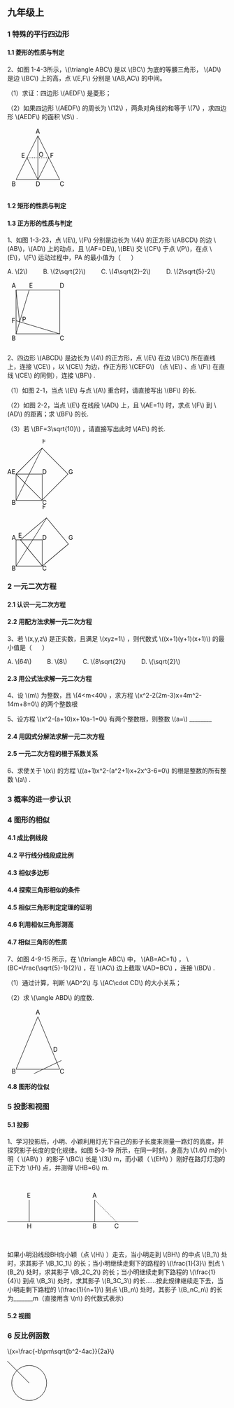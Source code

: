 <script src="https://cdn.bootcss.com/mathjax/2.7.4/MathJax.js?config=default"></script>

## 九年级上
### 1 特殊的平行四边形
#### 1.1 菱形的性质与判定

2、如图 1-4-3所示，\\(\triangle ABC\\) 是以 \\(BC\\) 为底的等腰三角形， \\(AD\\) 是边 \\(BC\\) 上的高，点 \\(E,F\\) 分别是 \\(AB,AC\\) 的中间。

（1）求证：四边形 \\(AEDF\\) 是菱形；

（2）如果四边形 \\(AEDF\\) 的周长为 \\(12\\) ，两条对角线的和等于 \\(7\\) ，求四边形 \\(AEDF\\) 的面积 \\(S\\) .

<svg>
	<text x="65" y="15">A</text>
	<text x="10" y="135">B</text>
	<text x="120" y="135">C</text>
	<text x="65" y="135">D</text>
	<text x="32" y="70">E</text>
	<text x="98" y="70">F</text>
	<text x="72" y="68">O</text>
	<polygon points="50,0 0,100 100,100" transform="translate(20,20)"
stroke="black" stroke-width="1" fill="none"/>
	<line x1="50" y1="0" x2="50" y2="100" transform="translate(20,20)" stroke="black"
stroke-width="1"/>
	<line x1="50" y1="100" x2="25" y2="50" transform="translate(20,20)" stroke="black"
stroke-width="1"/>
	<line x1="50" y1="100" x2="75" y2="50" transform="translate(20,20)" stroke="black"
stroke-width="1"/>
	<line x1="25" y1="50" x2="75" y2="50" transform="translate(20,20)" stroke="black"
stroke-width="1" stroke-dasharray="2,2"/>
</svg>

#### 1.2 矩形的性质与判定

#### 1.3 正方形的性质与判定

1、如图 1-3-23，点 \\(E\\), \\(F\\) 分别是边长为 \\(4\\) 的正方形 \\(ABCD\\) 的边 \\(AB\\)，\\(AD\\) 上的动点，且 \\(AF=DE\\), \\(BE\\) 交 \\(CF\\) 于点 \\(P\\)，在点 \\(E\\)，\\(F\\) 运动过程中，PA 的最小值为（&nbsp;&nbsp;&nbsp;&nbsp;&nbsp;&nbsp;）

A\. \\(2\\)
&nbsp;&nbsp;&nbsp;&nbsp;&nbsp;&nbsp;&nbsp;
B\. \\(2\sqrt{2}\\)
&nbsp;&nbsp;&nbsp;&nbsp;&nbsp;&nbsp;&nbsp;
C\. \\(4\sqrt{2}-2\\)
&nbsp;&nbsp;&nbsp;&nbsp;&nbsp;&nbsp;&nbsp;
D\. \\(2\sqrt{5}-2\\)

<svg>
	<text x="10" y="15">A</text>
	<text x="10" y="135">B</text>
	<text x="120" y="135">C</text>
	<text x="120" y="15">D</text>
	<text x="50" y="15">E</text>
	<text x="10" y="95">F</text>
	<text x="34" y="92">P</text>
	<rect x="0" y="0" width="100" height="100" transform="translate(20,20)" stroke="black" stroke-width="1" fill="none"/>
	<line x1="30" y1="0" x2="0" y2="100" transform="translate(20,20)" stroke="black"
stroke-width="1"/>
	<line x1="0" y1="70" x2="100" y2="100" transform="translate(20,20)" stroke="black"
stroke-width="1"/>
	<line x1="0" y1="0" x2="8" y2="72" transform="translate(20,20)" stroke="black"
stroke-width="1"/>
</svg>

2、四边形 \\(ABCD\\) 是边长为 \\(4\\) 的正方形，点 \\(E\\) 在边 \\(BC\\) 所在直线上，连接 \\(CE\\) ，以 \\(CE\\) 为边，作正方形 \\(CEFG\\) （点 \\(E\\) 、点 \\(F\\) 在直线 \\(CE\\) 的同侧），连接 \\(BF\\) .

（1）如图 2-1，当点 \\(E\\) 与点 \\(A\\) 重合时，请直接写出 \\(BF\\) 的长.

（2）如图 2-2，当点 \\(E\\) 在线段 \\(AD\\) 上，且 \\(AE=1\\) 时，求点 \\(F\\) 到 \\(AD\\) 的距离；求 \\(BF\\) 的长.

（3）若 \\(BF=3\sqrt{10}\\) ，请直接写出此时 \\(AE\\) 的长.

<svg>
	<text x="0" y="80">A</text>
	<text x="10" y="150">B</text>
	<text x="80" y="150">C</text>
	<text x="80" y="80">D</text>
	<text x="10" y="80">E</text>
	<text x="80" y="10">F</text>
	<text x="140" y="80">G</text>
	<rect x="0" y="60" width="84" height="84" transform="rotate(-45, 20 80) translate(20,20)" stroke="black" stroke-width="1" fill="none"/>
	<rect x="0" y="60" width="60" height="60" transform="translate(20,20)" stroke="black" stroke-width="1" fill="none"/>
	<line x1="0" y1="120" x2="60" y2="0" transform="translate(20,20)" stroke="black"
stroke-width="1"/>
</svg>

<svg>
	<text x="10" y="80">A</text>
	<text x="10" y="150">B</text>
	<text x="80" y="150">C</text>
	<text x="80" y="80">D</text>
	<text x="25" y="75">E</text>
	<text x="80" y="10">F</text>
	<text x="140" y="80">G</text>
	<rect x="10" y="60" width="78" height="78" stroke="black" stroke-width="1" fill="none" transform="rotate(-40, 30 80) translate(20,20)"/>
	<rect x="0" y="60" width="60" height="60" transform="translate(20,20)" stroke="black" stroke-width="1" fill="none"/>
	<line x1="0" y1="120" x2="70" y2="10" transform="translate(20,20)" stroke="black"
stroke-width="1"/>
</svg>


### 2 一元二次方程

#### 2.1 认识一元二次方程

#### 2.2 用配方法求解一元二次方程

3、若 \\(x,y,z\\) 是正实数，且满足 \\(xyz=1\\) ，则代数式 \\((x+1)(y+1)(x+1)\\) 的最小值是（&nbsp;&nbsp;&nbsp;&nbsp;&nbsp;&nbsp;）

A\. \\(64\\)
&nbsp;&nbsp;&nbsp;&nbsp;&nbsp;&nbsp;&nbsp;
B\. \\(8\\)
&nbsp;&nbsp;&nbsp;&nbsp;&nbsp;&nbsp;&nbsp;
C\. \\(8\sqrt{2}\\)
&nbsp;&nbsp;&nbsp;&nbsp;&nbsp;&nbsp;&nbsp;
D\. \\(\sqrt{2}\\)

#### 2.3 用公式法求解一元二次方程

4、设 \\(m\\) 为整数，且 \\(4<m<40\\) ，求方程 \\(x^2-2(2m-3)x+4m^2-14m+8=0\\) 的两个整数根

5、设方程 \\(x^2-(a+10)x+10a-1=0\\) 有两个整数根，则整数 \\(a=\\) ________

#### 2.4 用因式分解法求解一元二次方程

#### 2.5 一元二次方程的根于系数关系

6、求使关于 \\(x\\) 的方程 \\((a+1)x^2-(a^2+1)x+2x^3-6=0\\) 的根是整数的所有整数 \\(a\\) .


### 3 概率的进一步认识

### 4 图形的相似

#### 4.1 成比例线段

#### 4.2 平行线分线段成比例

#### 4.3 相似多边形

#### 4.4 探索三角形相似的条件

#### 4.5 相似三角形判定定理的证明

#### 4.6 利用相似三角形测高

#### 4.7 相似三角形的性质


7、如图 4-9-15 所示，在 \\(\triangle ABC\\) 中， \\(AB=AC=1\\) ， \\(BC=\frac{\sqrt{5}-1}{2}\\) ，在 \\(AC\\) 边上截取 \\(AD=BC\\) ，连接 \\(BD\\) .

（1）通过计算，判断 \\(AD^2\\) 与 \\(AC\cdot CD\\) 的大小关系；

（2）求 \\(\angle ABD\\) 的度数.

<svg>
	<text x="65" y="15">A</text>
	<text x="10" y="150">B</text>
	<text x="120" y="150">C</text>
	<text x="105" y="100">D</text>
	<polygon points="50,0 0,120 100,120" transform="translate(20,20)" stroke="black" stroke-width="1" fill="none"/>
	<line x1="20" y1="140" x2="104" y2="100" transform="translate(20,20)" stroke="black"
stroke-width="1"/>
</svg>

#### 4.8 图形的位似


### 5 投影和视图

#### 5.1 投影

1、学习投影后，小明、小颖利用灯光下自己的影子长度来测量一路灯的高度，并探究影子长度的变化规律。如图 5-3-19 所示，在同一时刻，身高为 \\(1.6\\) m的小明（ \\(AB\\) ）的影子 \\(BC\\) 长是 \\(3\\) m，而小颖（ \\(EH\\) ）刚好在路灯灯泡的正下方 \\(H\\) 点，并测得 \\(HB=6\\) m.

<svg>
	<text x="195" y="45">A</text>
	<text x="195" y="115">B</text>
	<text x="245" y="115">C</text>
	<text x="45" y="45">E</text>
	<text x="45" y="115">H</text>
	<line x1="0" y1="0" x2="300" y2="0" transform="translate(0,100)" stroke="black"
stroke-width="1"/>
	<line x1="200" y1="0" x2="200" y2="50" transform="translate(0,50)" stroke="black"
stroke-width="1"/>
	<line x1="200" y1="0" x2="250" y2="50" transform="translate(0,50)" stroke="black"
stroke-width="1" stroke-dasharray="2,2"/>
	<line x1="50" y1="0" x2="50" y2="50" transform="translate(0,50)" stroke="black"
stroke-width="1"/>
</svg>


如果小明沿线段BH向小颖（点 \\(H\\) ）走去，当小明走到 \\(BH\\) 的中点 \\(B_1\\) 处时，求其影子 \\(B_1C_1\\) 的长；当小明继续走剩下的路程的 \\(\frac{1}{3}\\) 到点 \\(B_2\\) 处时，求其影子 \\(B_2C_2\\) 的长；当小明继续走剩下路程的 \\(\frac{1}{4}\\) 到点 \\(B_3\\) 处时，求其影子 \\(B_3C_3\\) 的长......按此规律继续走下去，当小明走剩下路程的 \\(\frac{1}{n+1}\\) 到点 \\(B_n\\) 处时，其影子 \\(B_nC_n\\) 的长为_______m（直接用含 \\(n\\) 的代数式表示）

#### 5.2 视图

### 6 反比例函数





\\(x=\frac{-b\pm\sqrt{b^2-4ac}}{2a}\\)

<svg><circle cx="50" cy="50" r="40" stroke="black"
stroke-width="1" fill="none"/><line x1="0" y1="0" x2="50" y2="50" stroke="black" stroken-width="1" /></svg>